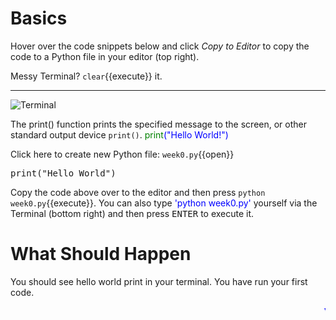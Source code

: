 # Basics
Hover over the code snippets below and click *Copy to Editor* to copy the code to a Python file in your editor (top right).

Messy Terminal? `clear`{{execute}} it.

<hr>

![Terminal](./assets/HelloWorld.png)

The print() function prints the specified message to the screen, or other standard output device ```print()```. <span style="color:green">print</span><span style="color:blue">("Hello World!")</span>

Click here to create new Python file: `week0.py`{{open}}

<pre class="file" data-filename="week0.py" data-target="replace">
print("Hello World")
</pre>

Copy the code above over to the editor and then press
`python week0.py`{{execute}}. You can also type <span style="color:blue">'python week0.py'</span> yourself via the Terminal (bottom right) and then press <kbd>ENTER</kbd> to execute it.


# What Should Happen
You should see hello world print in your terminal. You have run your first code.

<marquee style='color: blue;'><b>Yay you've completed part 1!</b></marquee>
